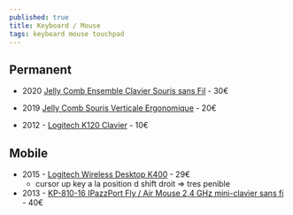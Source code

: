 ```yaml
---
published: true
title: Keyboard / Mouse
tags: keyboard mouse touchpad
---
```

## Permanent
- 2020 [Jelly Comb Ensemble Clavier Souris sans Fil](https://www.amazon.fr/gp/product/B081YKB238/ref=ppx_yo_dt_b_asin_title_o00_s00?ie=UTF8&psc=1) - 30€
- 2019 [Jelly Comb Souris Verticale Ergonomique](https://www.amazon.fr/gp/product/B076RZN17B/ref=ppx_yo_dt_b_asin_title_o00_s00?ie=UTF8&psc=1) - 20€

- 2012 - [Logitech K120 Clavier](https://www.amazon.fr/gp/product/B003V0QEV0/ref=ppx_yo_dt_b_asin_title_o00_s00?ie=UTF8&psc=1) - 10€

## Mobile
- 2015 - [Logitech Wireless Desktop K400](https://www.amazon.fr/gp/product/B005DVQZM8/ref=ppx_yo_dt_b_asin_title_o00_s00?ie=UTF8&psc=1) - 29€
	- cursor up key a la position d shift droit => tres penible
- 2013 - [KP-810-16 IPazzPort Fly / Air Mouse 2,4 GHz mini-clavier sans fi](https://www.amazon.com/iPazzPort-Wireless-Keyboard-Backlight-KP-810-16/dp/B006OW1J1M) - 40€
